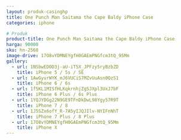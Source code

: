 ```yaml
---
layout: produk-casinghp
title: One Punch Man Saitama the Cape Baldy iPhone Case
categories: iphone

# Produk
product-title: One Punch Man Saitama the Cape Baldy iPhone Case
harga: 90000
sku: hn-2568
image-drive: 17O8vYDMNEYgfH0GAEmPNGfcm3tQ_95Mm
gallery:
  - url: 1NSbwEDOD3j-aU-iT5X_JPFzy5ryBzbZD
    title: iPhone 5 / 5s / SE
  - url: 1AwGyurWYK_mJ6VUCiS7MZvUuAsn0QzS1
    title: iPhone 6 / 6s
  - url: 1fSKL1MISfHLKqkrnhjZgSJXpl3UxJ7bF
    title: iPhone 6 Plus / 6s Plus
  - url: 1YQJYDGg22N9GE9TFnDkDwL98Ygy57R9T
    title: iPhone 7 / 8
  - url: 1J5SZx6ofY_R-7A5yIJQJIlv-NYIFnNhT
    title: iPhone 7 Plus / 8 Plus
  - url: 17O8vYDMNEYgfH0GAEmPNGfcm3tQ_95Mm
    title: iPhone X
---
```


